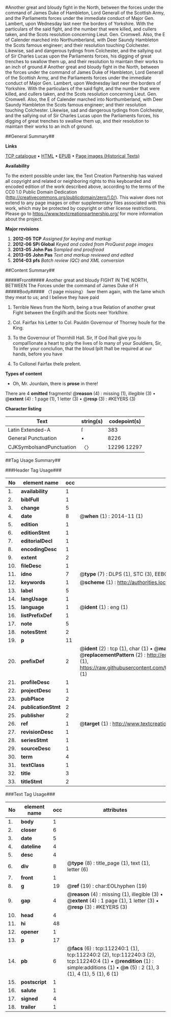 #Another great and bloudy fight in the North, between the forces under the command of James Duke of Hambleton, Lord Generall of the Scottish Army, and the Parliaments forces under the immediate conduct of Major Gen. Lambert, upon Wednesday last neer the borders of Yorkshire. With the particulars of the said fight, and the number that were killed, and cullers taken, and the Scots resolution concerning Lieut. Gen. Cromwell. Also, the E of Calender marched into Northumberland, with Deer Saundy Hambleton the Scots famous engineer; and their resolution touching Colchester. Likewise, sad and dangerous tydings from Colchester, and the sallying out of Sir Charles Lucas upon the Parliaments forces, his digging of great trenches to swallow them up, and their resolution to maintain their works to an inch of ground.#
Another great and bloudy fight in the North, between the forces under the command of James Duke of Hambleton, Lord Generall of the Scottish Army, and the Parliaments forces under the immediate conduct of Major Gen. Lambert, upon Wednesday last neer the borders of Yorkshire. With the particulars of the said fight, and the number that were killed, and cullers taken, and the Scots resolution concerning Lieut. Gen. Cromwell. Also, the E of Calender marched into Northumberland, with Deer Saundy Hambleton the Scots famous engineer; and their resolution touching Colchester. Likewise, sad and dangerous tydings from Colchester, and the sallying out of Sir Charles Lucas upon the Parliaments forces, his digging of great trenches to swallow them up, and their resolution to maintain their works to an inch of ground.

##General Summary##

**Links**

[TCP catalogue](http://www.ota.ox.ac.uk/tcp/)  • 
[HTML](http://tei.it.ox.ac.uk/tcp/Texts-HTML/free/A75/A75388.html)  • 
[EPUB](http://tei.it.ox.ac.uk/tcp/Texts-EPUB/free/A75/A75388.epub) • 
[Page images (Historical Texts)](https://historicaltexts.jisc.ac.uk/eebo-99860132e)

**Availability**

To the extent possible under law, the Text Creation Partnership has waived all copyright and related or neighboring rights to this keyboarded and encoded edition of the work described above, according to the terms of the CC0 1.0 Public Domain Dedication (http://creativecommons.org/publicdomain/zero/1.0/). This waiver does not extend to any page images or other supplementary files associated with this work, which may be protected by copyright or other license restrictions. Please go to https://www.textcreationpartnership.org/ for more information about the project.

**Major revisions**

1. __2012-05__ __TCP__ *Assigned for keying and markup*
1. __2012-06__ __SPi Global__ *Keyed and coded from ProQuest page images*
1. __2013-05__ __John Pas__ *Sampled and proofread*
1. __2013-05__ __John Pas__ *Text and markup reviewed and edited*
1. __2014-03__ __pfs__ *Batch review (QC) and XML conversion*

##Content Summary##

#####Front#####
Another great and bloudy FIGHT IN THE NORTH, BETWEEN The Forces under the command of James Duke of H
#####Body#####
〈1 page missing〉 ſwer them again, with the ſame which they meat to us; and I believe they have paid 
1. Terrible News from the North, being a true Relation of another great Fight between the Engliſh and the Scots neer Yorkſhire.

1. Col. Fairfax his Letter to Col. Pauldin Governour of Thorney houſe for the King.

1. To the Governour of Thornhill Hall.
Sir, If God ſhall give you ſo compaſſionate a heart to pity the lives of ſo many of your Souldiers, Sir, To infer your concluſion, that the bloud ſpilt ſhall be required at our hands, before you have 
1. To Collonel Fairfax theſe preſent.

**Types of content**

  * Oh, Mr. Jourdain, there is **prose** in there!

There are 4 **omitted** fragments! 
 @__reason__ (4) : missing (1), illegible (3)  •  @__extent__ (4) : 1 page (1), 1 letter (3)  •  @__resp__ (3) : #KEYERS (3)

**Character listing**


|Text|string(s)|codepoint(s)|
|---|---|---|
|Latin Extended-A|ſ|383|
|General Punctuation|•|8226|
|CJKSymbolsandPunctuation|〈〉|12296 12297|

##Tag Usage Summary##

###Header Tag Usage###

|No|element name|occ|attributes|
|---|---|---|---|
|1.|__availability__|1||
|2.|__biblFull__|1||
|3.|__change__|5||
|4.|__date__|8| @__when__ (1) : 2014-11 (1)|
|5.|__edition__|1||
|6.|__editionStmt__|1||
|7.|__editorialDecl__|1||
|8.|__encodingDesc__|1||
|9.|__extent__|2||
|10.|__fileDesc__|1||
|11.|__idno__|7| @__type__ (7) : DLPS (1), STC (3), EEBO-CITATION (1), PROQUEST (1), VID (1)|
|12.|__keywords__|1| @__scheme__ (1) : http://authorities.loc.gov/ (1)|
|13.|__label__|5||
|14.|__langUsage__|1||
|15.|__language__|1| @__ident__ (1) : eng (1)|
|16.|__listPrefixDef__|1||
|17.|__note__|5||
|18.|__notesStmt__|2||
|19.|__p__|11||
|20.|__prefixDef__|2| @__ident__ (2) : tcp (1), char (1)  •  @__matchPattern__ (2) : ([0-9\-]+):([0-9IVX]+) (1), (.+) (1)  •  @__replacementPattern__ (2) : http://eebo.chadwyck.com/downloadtiff?vid=$1&page=$2 (1), https://raw.githubusercontent.com/textcreationpartnership/Texts/master/tcpchars.xml#$1 (1)|
|21.|__profileDesc__|1||
|22.|__projectDesc__|1||
|23.|__pubPlace__|2||
|24.|__publicationStmt__|2||
|25.|__publisher__|2||
|26.|__ref__|1| @__target__ (1) : http://www.textcreationpartnership.org/docs/. (1)|
|27.|__revisionDesc__|1||
|28.|__seriesStmt__|1||
|29.|__sourceDesc__|1||
|30.|__term__|4||
|31.|__textClass__|1||
|32.|__title__|3||
|33.|__titleStmt__|2||


###Text Tag Usage###

|No|element name|occ|attributes|
|---|---|---|---|
|1.|__body__|1||
|2.|__closer__|6||
|3.|__date__|5||
|4.|__dateline__|4||
|5.|__desc__|4||
|6.|__div__|8| @__type__ (8) : title_page (1), text (1), letter (6)|
|7.|__front__|1||
|8.|__g__|19| @__ref__ (19) : char:EOLhyphen (19)|
|9.|__gap__|4| @__reason__ (4) : missing (1), illegible (3)  •  @__extent__ (4) : 1 page (1), 1 letter (3)  •  @__resp__ (3) : #KEYERS (3)|
|10.|__head__|4||
|11.|__hi__|48||
|12.|__opener__|1||
|13.|__p__|17||
|14.|__pb__|6| @__facs__ (6) : tcp:112240:1 (1), tcp:112240:2 (2), tcp:112240:3 (2), tcp:112240:4 (1)  •  @__rendition__ (1) : simple:additions (1)  •  @__n__ (5) : 2 (1), 3 (1), 4 (1), 5 (1), 6 (1)|
|15.|__postscript__|1||
|16.|__salute__|1||
|17.|__signed__|4||
|18.|__trailer__|1||
